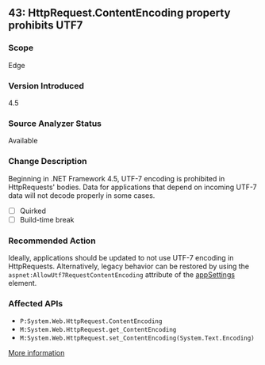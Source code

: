 ## 43: HttpRequest.ContentEncoding property prohibits UTF7

### Scope
Edge

### Version Introduced
4.5

### Source Analyzer Status
Available

### Change Description
Beginning in .NET Framework 4.5, UTF-7 encoding is prohibited in HttpRequests' bodies. Data for applications that depend on incoming UTF-7 data will not decode properly in some cases.

- [ ] Quirked
- [ ] Build-time break

### Recommended Action
Ideally, applications should be updated to not use UTF-7 encoding in HttpRequests. Alternatively, legacy behavior can be restored by using the `aspnet:AllowUtf7RequestContentEncoding` attribute of the [appSettings](https://msdn.microsoft.com/en-us/library/hh975440(v=vs.110).aspx) element.

### Affected APIs
* `P:System.Web.HttpRequest.ContentEncoding`
* `M:System.Web.HttpRequest.get_ContentEncoding`
* `M:System.Web.HttpRequest.set_ContentEncoding(System.Text.Encoding)`

[More information](https://msdn.microsoft.com/en-us/library/hh367887(v=vs.110).aspx#asp)
